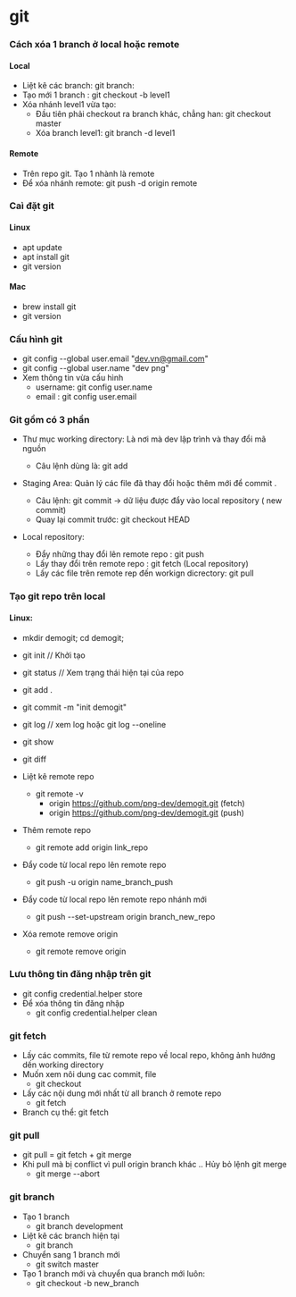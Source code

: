 # git

### Cách xóa 1 branch ở local hoặc remote 
#### Local  
- Liệt kê các branch: git branch:
- Tạo mới 1 branch : git checkout -b level1 
- Xóa nhánh level1 vừa tạo: 
    + Đầu tiên phải checkout ra branch khác, chẳng han: git checkout master  
    + Xóa branch level1: git branch -d level1 
    
#### Remote 
- Trên repo git. Tạo 1 nhành là remote
-  Để xóa nhánh remote: git push -d  origin remote
  
### Caì đặt git
#### Linux
- apt update 
- apt install git 
- git version
#### Mac 
- brew install git 
- git version 


### Cấu hình git
- git config --global user.email "dev.vn@gmail.com"
- git config --global user.name "dev png"
- Xem thông tin vừa cấu hình 
    + username: git config user.name 
    + email : git config user.email 
    
### Git gồm có 3 phần
- Thư mục working directory: Là nơi mà dev lập trình và thay đổi mã nguồn
    + Câu lệnh dùng là: git add 
    
- Staging Area: Quản lý các file đã thay đổi hoặc thêm mới để commit .
    + Câu lệnh: git commit -> dữ liệu được đẩy vào local repository ( new commit)
    + Quay lại commit trước: git checkout HEAD
    
- Local repository:
    + Đẩy những thay đổi lên remote repo : git push  
    + Lấy thay đổi trên remote repo  : git fetch  (Local repository)
    + Lấy các file trên remote rep đến workign dicrectory: git pull 
    
### Tạo git repo trên local 
#### Linux:
- mkdir demogit; cd demogit;
- git init // Khởi tạo
- git status // Xem trạng thái hiện tại của repo 
- git add .
- git commit -m "init demogit" 
- git log // xem log hoặc git log --oneline  
- git show 
- git diff 

- Liệt kê remote repo 
    + git remote -v 
        + origin	https://github.com/png-dev/demogit.git (fetch)
        + origin	https://github.com/png-dev/demogit.git (push)
- Thêm remote repo 
    + git remote add origin link_repo
- Đẩy code từ local repo lên remote repo 
    + git push -u origin name_branch_push 
- Đẩy code từ local repo lên remote repo nhánh mới 
    + git push --set-upstream origin branch_new_repo
- Xóa remote remove origin
    + git remote remove origin  
 
### Lưu thông tin đăng nhập trên git 
- git config credential.helper store 
- Để xóa thông tin đăng nhập 
    + git config credential.helper clean  
    
### git fetch 
- Lấy  các commits, file từ remote repo về local repo, không ảnh hướng dến working directory
- Muốn xem nôi dung cac commit, file
    + git checkout 
- Lấy các nội dung mới nhất từ all branch ở remote repo 
    + git fetch <remote> 
- Branch cụ thể: git fetch <remote> <branch> 

### git pull 
- git pull = git fetch + git merge 
- Khi pull mà bị conflict vì pull origin branch khác ..  Hủy bỏ lệnh git merge 
    + git merge --abort 
    
### git branch 
- Tạo 1 branch 
    + git branch development 
- Liệt kê các branch hiện tại 
    + git branch 
- Chuyển sang 1 branch mới 
    + git switch master 
- Tạo 1 branch mới và chuyển qua branch mới luôn:
    + git checkout -b new_branch 
    
    
    
    
    
    
    
    
    
    
    
    
    
    
    
    
    
    
    
    
 
    





















    
    
    
    
    
    
    
    
    
    
    
    
    
    
    
    
    
    
    
    
    
    
    
    
    

